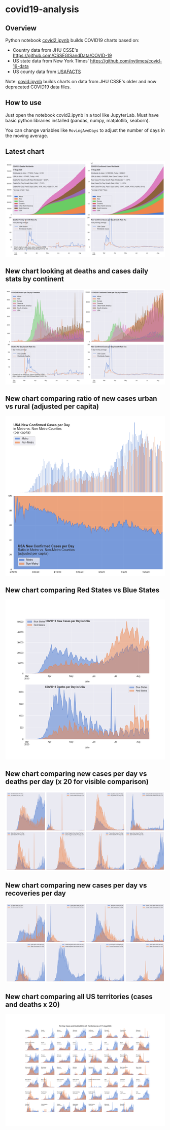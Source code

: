 # covid19-analysis

## Overview
Python notebook [covid2.ipynb](https://github.com/danlaw/covid19-analysis/blob/master/covid2.ipynb) builds COVID19 charts based on:
* Country data from JHU CSSE's https://github.com/CSSEGISandData/COVID-19
* US state data from New York Times' https://github.com/nytimes/covid-19-data
* US county data from [USAFACTS](https://usafacts.org/visualizations/coronavirus-covid-19-spread-map/)

Note: [covid.ipynb](https://github.com/danlaw/covid19-analysis/blob/master/covid.ipynb) builds charts on data from JHU CSSE's older and now depracated COVID19 data files.

## How to use
Just open the notebook covid2.ipynb in a tool like JupyterLab. Must have basic python libraries installed (pandas, numpy, matplotlib, seaborn).

You can change variables like ``MovingAveDays`` to adjust the number of days in the moving average.

## Latest chart
![Latest chart](charts/20200817-covid19-chart.png)

## New chart looking at deaths and cases daily stats by continent
![Comparison chart](charts/20200817-covid19-chart-perday.png)

## New chart comparing ratio of new cases urban vs rural (adjusted per capita)
![Urban rural per capita chart](charts/20200817-US-counties-urban-vs-rural-per-capita.png)

## New chart comparing Red States vs Blue States
![Red vs Blue chart](charts/20200817-compare-daily-red-vs-blue-states.png)

## New chart comparing new cases per day vs deaths per day (x 20 for visible comparison)
![Comparison chart](charts/20200817-comparison-chart.png)

## New chart comparing new cases per day vs recoveries per day
![Recovery chart](charts/20200817-comparison-recovery-chart.png)

## New chart comparing all US territories (cases and deaths x 20)
![Territories chart](charts/20200817-compare-US-territories.png)

